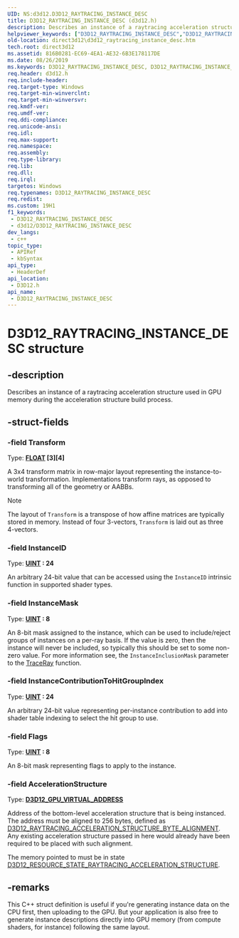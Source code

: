 ```yaml
---
UID: NS:d3d12.D3D12_RAYTRACING_INSTANCE_DESC
title: D3D12_RAYTRACING_INSTANCE_DESC (d3d12.h)
description: Describes an instance of a raytracing acceleration structure used in GPU memory during the acceleration structure build process.
helpviewer_keywords: ["D3D12_RAYTRACING_INSTANCE_DESC","D3D12_RAYTRACING_INSTANCE_DESC structure","PD3D12_RAYTRACING_INSTANCE_DESC","PD3D12_RAYTRACING_INSTANCE_DESC structure pointer","d3d12/D3D12_RAYTRACING_INSTANCE_DESC","d3d12/PD3D12_RAYTRACING_INSTANCE_DESC","direct3d12.d3d12_raytracing_instance_desc"]
old-location: direct3d12\d3d12_raytracing_instance_desc.htm
tech.root: direct3d12
ms.assetid: 816B0281-EC69-4EA1-AE32-6B3E178117DE
ms.date: 08/26/2019
ms.keywords: D3D12_RAYTRACING_INSTANCE_DESC, D3D12_RAYTRACING_INSTANCE_DESC structure, PD3D12_RAYTRACING_INSTANCE_DESC, PD3D12_RAYTRACING_INSTANCE_DESC structure pointer, d3d12/D3D12_RAYTRACING_INSTANCE_DESC, d3d12/PD3D12_RAYTRACING_INSTANCE_DESC, direct3d12.d3d12_raytracing_instance_desc
req.header: d3d12.h
req.include-header: 
req.target-type: Windows
req.target-min-winverclnt: 
req.target-min-winversvr: 
req.kmdf-ver: 
req.umdf-ver: 
req.ddi-compliance: 
req.unicode-ansi: 
req.idl: 
req.max-support: 
req.namespace: 
req.assembly: 
req.type-library: 
req.lib: 
req.dll: 
req.irql: 
targetos: Windows
req.typenames: D3D12_RAYTRACING_INSTANCE_DESC
req.redist: 
ms.custom: 19H1
f1_keywords:
 - D3D12_RAYTRACING_INSTANCE_DESC
 - d3d12/D3D12_RAYTRACING_INSTANCE_DESC
dev_langs:
 - c++
topic_type:
 - APIRef
 - kbSyntax
api_type:
 - HeaderDef
api_location:
 - D3D12.h
api_name:
 - D3D12_RAYTRACING_INSTANCE_DESC
---
```


# D3D12_RAYTRACING_INSTANCE_DESC structure


## -description

Describes an instance of a raytracing acceleration structure used in GPU memory during the acceleration structure build process.

## -struct-fields

### -field Transform

Type: **[FLOAT](/windows/win32/winprog/windows-data-types) \[3\]\[4\]**

A 3x4 transform matrix in row-major layout representing the instance-to-world transformation. Implementations transform rays, as opposed to transforming all of the geometry or AABBs.

> [!NOTE]
> The layout of `Transform` is a transpose of how affine matrices are typically stored in memory. Instead of four 3-vectors, `Transform` is laid out as three 4-vectors.

### -field InstanceID

Type: **[UINT](/windows/win32/winprog/windows-data-types) : 24**

An arbitrary 24-bit value that can be accessed using the `InstanceID` intrinsic function in supported shader types.

### -field InstanceMask

Type: **[UINT](/windows/win32/winprog/windows-data-types) : 8**

An 8-bit mask assigned to the instance, which can be used to include/reject groups of instances on a per-ray basis. If the value is zero, then the instance will never be included, so typically this should be set to some non-zero value. For more information see, the `InstanceInclusionMask` parameter to the [TraceRay](/windows/win32/direct3d12/traceray-function) function.

### -field InstanceContributionToHitGroupIndex

Type: **[UINT](/windows/win32/winprog/windows-data-types) : 24**

An arbitrary 24-bit value representing per-instance contribution to add into shader table indexing to select the hit group to use.

### -field Flags

Type: **[UINT](/windows/win32/winprog/windows-data-types) : 8**

An 8-bit mask representing flags to apply to the instance.

### -field AccelerationStructure

Type: **[D3D12_GPU_VIRTUAL_ADDRESS](/windows/win32/direct3d12/d3d12_gpu_virtual_address)**

Address of the bottom-level acceleration structure that is being instanced. The address must be aligned to 256 bytes, defined as [D3D12_RAYTRACING_ACCELERATION_STRUCTURE_BYTE_ALIGNMENT](/windows/win32/direct3d12/constants). Any existing acceleration structure passed in here would already have been required to be placed with such alignment.

The memory pointed to must be in state [D3D12_RESOURCE_STATE_RAYTRACING_ACCELERATION_STRUCTURE](/windows/win32/api/d3d12/ne-d3d12-d3d12_resource_states).

## -remarks

This C++ struct definition is useful if you're generating instance data on the CPU first, then uploading to the GPU. But your application is also free to generate instance descriptions directly into GPU memory (from compute shaders, for instance) following the same layout.

